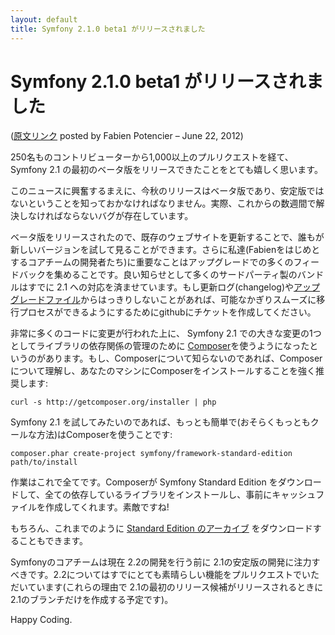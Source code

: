 ```yaml
---
layout: default
title: Symfony 2.1.0 beta1 がリリースされました
---
```


Symfony 2.1.0 beta1 がリリースされました
==================================================================

([原文リンク](http://symfony.com/blog/symfony-2-1-0-beta1-released) posted by Fabien Potencier – June 22, 2012)

250名ものコントリビューターから1,000以上のプルリクエストを経て、Symfony 2.1 の最初のベータ版をリリースできたことをとても嬉しく思います。

このニュースに興奮するまえに、今秋のリリースはベータ版であり、安定版ではないということを知っておかなければなりません。実際、これからの数週間で解決しなければならないバグが存在しています。

ベータ版をリリースされたので、既存のウェブサイトを更新することで、誰もが新しいバージョンを試して見ることができます。さらに私達(Fabienをはじめとするコアチームの開発者たち)に重要なことはアップグレードでの多くのフィードバックを集めることです。良い知らせとして多くのサードパーティ製のバンドルはすでに 2.1 への対応を済ませています。もし更新ログ(changelog)や[アップグレードファイル](https://github.com/symfony/symfony/blob/master/UPGRADE-2.1.md)からはっきりしないことがあれば、可能なかぎりスムーズに移行プロセスができるようにするためにgithubにチケットを作成してください。

非常に多くのコードに変更が行われた上に、 Symfony 2.1 での大きな変更の1つとしてライブラリの依存関係の管理のために [Composer](http://getcomposer.org/)を使うようになったというのがあります。もし、Composerについて知らないのであれば、Composerについて理解し、あなたのマシンにComposerをインストールすることを強く推奨します:

    curl -s http://getcomposer.org/installer | php

Symfony 2.1 を試してみたいのであれば、もっとも簡単で(おそらくもっともクールな方法)はComposerを使うことです:

    composer.phar create-project symfony/framework-standard-edition path/to/install

作業はこれで全てです。Composerが Symfony Standard Edition をダウンロードして、全ての依存しているライブラリをインストールし、事前にキャッシュファイルを作成してくれます。素敵ですね!

もちろん、これまでのように [Standard Edition のアーカイブ](http://symfony.com/) をダウンロードすることもできます。

Symfonyのコアチームは現在 2.2の開発を行う前に 2.1の安定版の開発に注力すべきです。2.2についてはすでにとても素晴らしい機能をプルリクエストでいただいています(これらの理由で 2.1の最初のリリース候補がリリースされるときに2.1のブランチだけを作成する予定です)。

Happy Coding.
